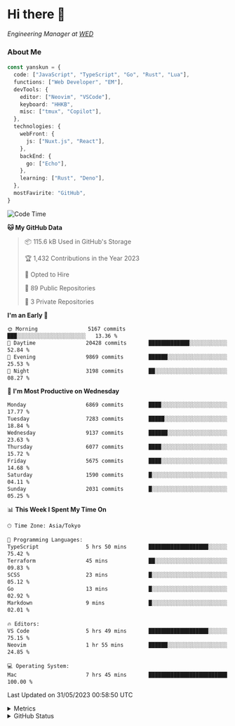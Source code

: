 # Hi there&nbsp;:wave:

<!-- ![Alt text](https://spotify-recently-played-readme.vercel.app/api?user=31kynbuubkiu3r4qh4hjuaglhfay) -->

_Engineering Manager at [WED](https://github.com/wedinc)_

### About Me

```ts
const yanskun = {
  code: ["JavaScript", "TypeScript", "Go", "Rust", "Lua"],
  functions: ["Web Developer", "EM"],
  devTools: {
    editor: ["Neovim", "VSCode"],
    keyboard: "HHKB",
    misc: ["tmux", "Copilot"],
  },
  technologies: {
    webFront: {
      js: ["Nuxt.js", "React"],
    },
    backEnd: {
      go: ["Echo"],
    },
    learning: ["Rust", "Deno"],
  },
  mostFavirite: "GitHub",
}
```

<!--START_SECTION:waka-->
![Code Time](http://img.shields.io/badge/Code%20Time-318%20hrs%2026%20mins-blue)

**🐱 My GitHub Data** 

> 📦 115.6 kB Used in GitHub's Storage 
 > 
> 🏆 1,432 Contributions in the Year 2023
 > 
> 💼 Opted to Hire
 > 
> 📜 89 Public Repositories 
 > 
> 🔑 3 Private Repositories 
 > 
**I'm an Early 🐤** 

```text
🌞 Morning                5167 commits        ███░░░░░░░░░░░░░░░░░░░░░░   13.36 % 
🌆 Daytime                20428 commits       █████████████░░░░░░░░░░░░   52.84 % 
🌃 Evening                9869 commits        ██████░░░░░░░░░░░░░░░░░░░   25.53 % 
🌙 Night                  3198 commits        ██░░░░░░░░░░░░░░░░░░░░░░░   08.27 % 
```
📅 **I'm Most Productive on Wednesday** 

```text
Monday                   6869 commits        ████░░░░░░░░░░░░░░░░░░░░░   17.77 % 
Tuesday                  7283 commits        █████░░░░░░░░░░░░░░░░░░░░   18.84 % 
Wednesday                9137 commits        ██████░░░░░░░░░░░░░░░░░░░   23.63 % 
Thursday                 6077 commits        ████░░░░░░░░░░░░░░░░░░░░░   15.72 % 
Friday                   5675 commits        ████░░░░░░░░░░░░░░░░░░░░░   14.68 % 
Saturday                 1590 commits        █░░░░░░░░░░░░░░░░░░░░░░░░   04.11 % 
Sunday                   2031 commits        █░░░░░░░░░░░░░░░░░░░░░░░░   05.25 % 
```


📊 **This Week I Spent My Time On** 

```text
🕑︎ Time Zone: Asia/Tokyo

💬 Programming Languages: 
TypeScript               5 hrs 50 mins       ███████████████████░░░░░░   75.42 % 
Terraform                45 mins             ██░░░░░░░░░░░░░░░░░░░░░░░   09.83 % 
SCSS                     23 mins             █░░░░░░░░░░░░░░░░░░░░░░░░   05.12 % 
Go                       13 mins             █░░░░░░░░░░░░░░░░░░░░░░░░   02.92 % 
Markdown                 9 mins              █░░░░░░░░░░░░░░░░░░░░░░░░   02.01 % 

🔥 Editors: 
VS Code                  5 hrs 49 mins       ███████████████████░░░░░░   75.15 % 
Neovim                   1 hr 55 mins        ██████░░░░░░░░░░░░░░░░░░░   24.85 % 

💻 Operating System: 
Mac                      7 hrs 45 mins       █████████████████████████   100.00 % 
```


 Last Updated on 31/05/2023 00:58:50 UTC
<!--END_SECTION:waka-->

<details>
  <summary>Metrics</summary>
  <img src="https://github.com/yanskun/yanskun/blob/main/github-metrics.svg" alt="Metrics">
</details>

<details>
  <summary>GitHub Status</summary>
  <picture>
    <source media="(prefers-color-scheme: dark)" srcset="https://raw.githubusercontent.com/yanskun/yanskun/master/profile-summary-card-output/nord_dark/0-profile-details.svg">
   <img src="https://raw.githubusercontent.com/yanskun/yanskun/master/profile-summary-card-output/default/0-profile-details.svg">
  </picture>
  <br>
  <picture>
    <source media="(prefers-color-scheme: dark)" srcset="https://raw.githubusercontent.com/yanskun/yanskun/master/profile-summary-card-output/nord_dark/1-repos-per-language.svg">
   <img src="https://raw.githubusercontent.com/yanskun/yanskun/master/profile-summary-card-output/default/1-repos-per-language.svg">
  </picture>
  <picture>
    <source media="(prefers-color-scheme: dark)" srcset="https://raw.githubusercontent.com/yanskun/yanskun/master/profile-summary-card-output/nord_dark/2-most-commit-language.svg">
   <img src="https://raw.githubusercontent.com/yanskun/yanskun/master/profile-summary-card-output/default/2-most-commit-language.svg">
  </picture>
  <br>
  <picture>
    <source media="(prefers-color-scheme: dark)" srcset="https://raw.githubusercontent.com/yanskun/yanskun/master/profile-summary-card-output/nord_dark/3-stats.svg">
   <img src="https://raw.githubusercontent.com/yanskun/yanskun/master/profile-summary-card-output/default/3-stats.svg">
  </picture>
  <picture>
    <source media="(prefers-color-scheme: dark)" srcset="https://raw.githubusercontent.com/yanskun/yanskun/master/profile-summary-card-output/nord_dark/4-productive-time.svg">
   <img src="https://raw.githubusercontent.com/yanskun/yanskun/master/profile-summary-card-output/default/4-productive-time.svg">
  </picture>
</details>
